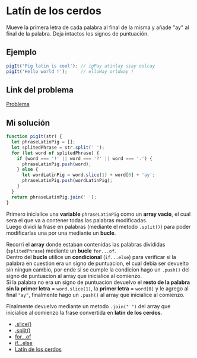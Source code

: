 # Latín de los cerdos

Mueve la primera letra de cada palabra al final de la misma y añade "ay" al final de la palabra. Deja intactos los signos de puntuación.

## Ejemplo

```js
pigIt('Pig latin is cool'); // igPay atinlay siay oolcay
pigIt('Hello world !');     // elloHay orldway !
```

## Link del problema

[Problema](https://www.codewars.com/kata/520b9d2ad5c005041100000f/train/javascript)

## Mi solución

```js
function pigIt(str) {
  let phraseLatinPig = [];
  let splitedPhrase = str.split(' ');
  for (let word of splitedPhrase) {
    if (word === '!' || word === '?' || word === '.') {
      phraseLatinPig.push(word);
    } else {
      let wordLatinPig = word.slice(1) + word[0] + 'ay';
      phraseLatinPig.push(wordLatinPig);
    }
  }
  return phraseLatinPig.join(' ');
}
```

Primero inicialice una **variable** `phraseLatinPig` como un **array vacio**, el cual sera el que va a contener todas las palabras modificadas.  
Luego dividi la frase en palabras (mediante el metodo `.split()`) para poder modificarlas una por una mediante un **bucle**.

Recorri el **array** donde estaban contenidas las palabras divididas (`splitedPhrase`) mediante un **bucle** `for...of`.  
Dentro del **bucle** utilice un **condicional** (`if...else`) para verificar si la palabra en cuestion era un signo de puntuacion, el cual debia ser devuelto sin ningun cambio, por ende si se cumple la condicion hago un `.push()` del signo de puntuacion al array que inicialice al comienzo.  
Si la palabra no era un signo de puntuacion devuelvo el **resto de la palabra sin la primer letra** = `word.slice(1)`, la **primer letra** = `word[0]` y le agrego al final `"ay"`, finalmente hago un `.push()` al array que inicialice al comienzo.

Finalmente devuelvo mediante un metodo `.join(" ")` del array que inicialice al comienzo la frase convertida en **latín de los cerdos**.

-   [.slice()](https://developer.mozilla.org/es/docs/Web/JavaScript/Reference/Global_Objects/String/slice)
-   [.split()](https://developer.mozilla.org/es/docs/Web/JavaScript/Reference/Global_Objects/String/split)
-   [for...of](https://developer.mozilla.org/es/docs/Web/JavaScript/Reference/Statements/for...of)
-   [if...else](https://developer.mozilla.org/es/docs/Web/JavaScript/Reference/Statements/if...else)
-   [Latín de los cerdos](https://es.wikipedia.org/wiki/Pig_Latin)